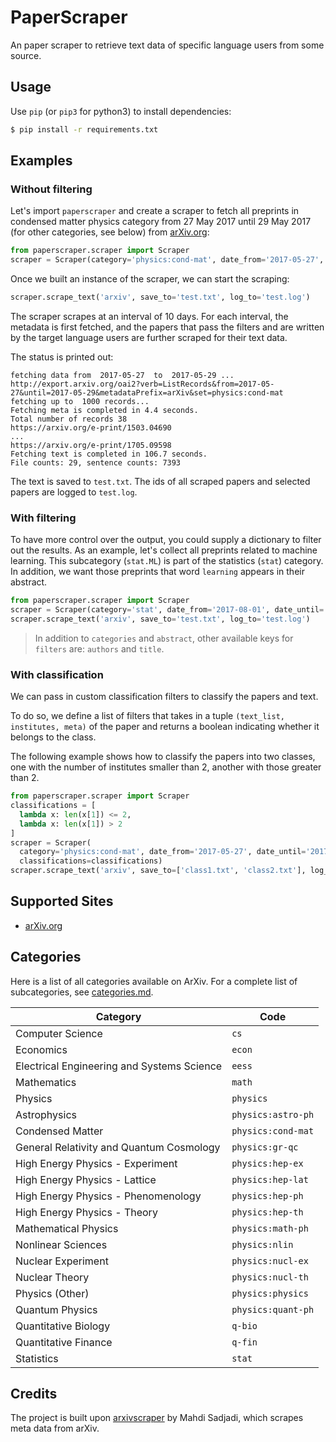 # PaperScraper

An paper scraper to retrieve text data of specific language users from some source.

## Usage

Use `pip` (or `pip3` for python3) to install dependencies:

```bash
$ pip install -r requirements.txt
```

## Examples

### Without filtering

Let's import `paperscraper` and create a scraper to fetch all preprints
in condensed matter physics category
from 27 May 2017 until 29 May 2017 (for other categories, see below)
from [arXiv.org](https://arxiv.org/):

```python
from paperscraper.scraper import Scraper
scraper = Scraper(category='physics:cond-mat', date_from='2017-05-27', date_until='2017-05-29')
```

Once we built an instance of the scraper, we can start the scraping:

```python
scraper.scrape_text('arxiv', save_to='test.txt', log_to='test.log')
```

The scraper scrapes at an interval of 10 days.
For each interval, the metadata is first fetched,
and the papers that pass the filters and are written by the target language users
are further scraped for their text data.

The status is printed out:

```
fetching data from  2017-05-27  to  2017-05-29 ...
http://export.arxiv.org/oai2?verb=ListRecords&from=2017-05-27&until=2017-05-29&metadataPrefix=arXiv&set=physics:cond-mat
fetching up to  1000 records...
Fetching meta is completed in 4.4 seconds.
Total number of records 38
https://arxiv.org/e-print/1503.04690
...
https://arxiv.org/e-print/1705.09598
Fetching text is completed in 106.7 seconds.
File counts: 29, sentence counts: 7393
```

The text is saved to `test.txt`. The ids of all scraped papers and selected papers are logged to `test.log`.

### With filtering

To have more control over the output, you could supply a dictionary to filter out the results. As an example, let's collect all preprints related to machine learning. This subcategory (`stat.ML`) is part of the statistics (`stat`) category. In addition, we want those preprints that word `learning` appears in their abstract.

```python
from paperscraper.scraper import Scraper
scraper = Scraper(category='stat', date_from='2017-08-01', date_until='2017-08-10', t=10, filters={'categories':['stat.ml'],'abstract':['learning']})
scraper.scrape_text('arxiv', save_to='test.txt', log_to='test.log')
```

> In addition to `categories` and `abstract`, other available keys for `filters` are: `authors` and `title`.

### With classification

We can pass in custom classification filters to classify the papers and text.

To do so, we define a list of filters that takes in a tuple `(text_list, institutes, meta)`
of the paper and returns a boolean indicating whether it belongs to the class.

The following example shows how to classify the papers into two classes,
one with the number of institutes smaller than 2, another with those greater than 2.

```python
from paperscraper.scraper import Scraper
classifications = [
  lambda x: len(x[1]) <= 2,
  lambda x: len(x[1]) > 2
]
scraper = Scraper(
  category='physics:cond-mat', date_from='2017-05-27', date_until='2017-05-29',
  classifications=classifications)
scraper.scrape_text('arxiv', save_to=['class1.txt', 'class2.txt'], log_to='test.log')
```

## Supported Sites

- [arXiv.org](https://arxiv.org/)

## Categories

Here is a list of all categories available on ArXiv. For a complete list of subcategories, see [categories.md](categories.md).

| Category | Code |
| --- | --- |
| Computer Science | `cs` |
| Economics | `econ` |
| Electrical Engineering and Systems Science | `eess` |
| Mathematics | `math` |
| Physics | `physics` |
| Astrophysics | `physics:astro-ph` |
| Condensed Matter | `physics:cond-mat` |
| General Relativity and Quantum Cosmology | `physics:gr-qc` |
| High Energy Physics - Experiment | `physics:hep-ex` |
| High Energy Physics - Lattice | `physics:hep-lat` |
| High Energy Physics - Phenomenology | `physics:hep-ph` |
| High Energy Physics - Theory | `physics:hep-th` |
| Mathematical Physics | `physics:math-ph` |
| Nonlinear Sciences | `physics:nlin` |
| Nuclear Experiment | `physics:nucl-ex` |
| Nuclear Theory | `physics:nucl-th` |
| Physics (Other) | `physics:physics` |
| Quantum Physics | `physics:quant-ph` |
| Quantitative Biology | `q-bio` |
| Quantitative Finance | `q-fin` |
| Statistics | `stat` |

## Credits

The project is built upon [arxivscraper](http://doi.org/10.5281/zenodo.889853) by Mahdi Sadjadi, which scrapes meta data from arXiv.
